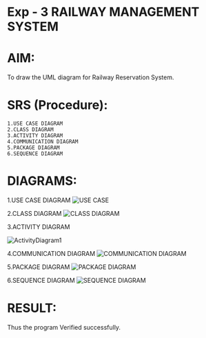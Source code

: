 # Exp - 3 RAILWAY MANAGEMENT SYSTEM

# AIM:
To draw the UML diagram for Railway Reservation System.

# SRS (Procedure):
    1.USE CASE DIAGRAM
    2.CLASS DIAGRAM
    3.ACTIVITY DIAGRAM
    4.COMMUNICATION DIAGRAM
    5.PACKAGE DIAGRAM
    6.SEQUENCE DIAGRAM

# DIAGRAMS:

1.USE CASE DIAGRAM
  ![USE CASE](https://github.com/user-attachments/assets/fe6834c4-01f8-4eca-9b6f-453e9c06d327)

2.CLASS DIAGRAM
  ![CLASS DIAGRAM](https://github.com/user-attachments/assets/294ae651-0efe-4afe-b69f-f244bac6f807)

3.ACTIVITY DIAGRAM

  ![ActivityDiagram1](https://github.com/user-attachments/assets/17d82dd0-a931-4213-b953-624a647b6ea9)

4.COMMUNICATION DIAGRAM
  ![COMMUNICATION DIAGRAM](https://github.com/user-attachments/assets/4227c2f3-9a20-4a5e-a401-5578c0933da7)

5.PACKAGE DIAGRAM
  ![PACKAGE DIAGRAM](https://github.com/user-attachments/assets/158f3524-27ef-4850-b151-f724344671f8)

6.SEQUENCE DIAGRAM
  ![SEQUENCE DIAGRAM](https://github.com/user-attachments/assets/b3b32254-d428-4fd3-8400-69a947735bcc)


# RESULT:
   Thus the program Verified successfully.
